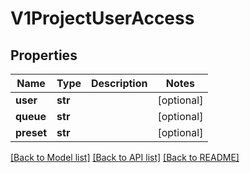 # V1ProjectUserAccess


## Properties
Name | Type | Description | Notes
------------ | ------------- | ------------- | -------------
**user** | **str** |  | [optional] 
**queue** | **str** |  | [optional] 
**preset** | **str** |  | [optional] 

[[Back to Model list]](../README.md#documentation-for-models) [[Back to API list]](../README.md#documentation-for-api-endpoints) [[Back to README]](../README.md)



